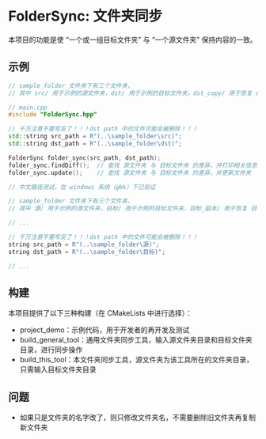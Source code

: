 # FolderSync: 文件夹同步

本项目的功能是使 “一个或一组目标文件夹” 与 “一个源文件夹” 保持内容的一致。



## 示例

```cpp
// sample_folder 文件夹下有三个文件夹，
// 其中 src/ 用于示例的源文件夹，dst/ 用于示例的目标文件夹，dst_copy/ 用于恢复 dst/。

// main.cpp
#include "FolderSync.hpp"

// 千万注意不要写反了！！！dst path 中的文件可能会被删除！！！
std::string src_path = R"(..\sample_folder\src)";
std::string dst_path = R"(..\sample_folder\dst)";

FolderSync folder_sync(src_path, dst_path);
folder_sync.findDiff();  // 查找 源文件夹 与 目标文件夹 的差异，并打印相关信息，不修改文件夹
folder_sync.update();    // 查找 源文件夹 与 目标文件夹 的差异，并更新文件夹
```

```cpp
// 中文路径测试，在 windows 系统（gbk）下已验证

// sample_folder 文件夹下有三个文件夹，
// 其中 源/ 用于示例的源文件夹，目标/ 用于示例的目标文件夹，目标_副本/ 用于恢复 目标/。

// ...

// 千万注意不要写反了！！！dst path 中的文件可能会被删除！！！
string src_path = R"(..\sample_folder\源)";
string dst_path = R"(..\sample_folder\目标)";

// ...
```



## 构建

本项目提供了以下三种构建（在 CMakeLists 中进行选择）：

- project_demo：示例代码，用于开发者的再开发及测试
- build_general_tool：通用文件夹同步工具，输入源文件夹目录和目标文件夹目录，进行同步操作
- build_this_tool：本文件夹同步工具，源文件夹为该工具所在的文件夹目录，只需输入目标文件夹目录



## 问题

- 如果只是文件夹的名字改了，则只修改文件夹名，不需要删除旧文件夹再复制新文件夹

